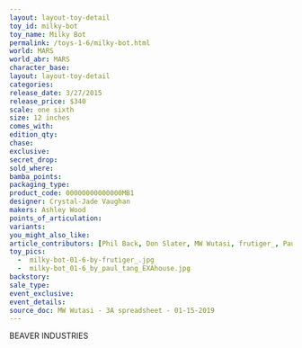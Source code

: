 ```yaml
---
layout: layout-toy-detail 
toy_id: milky-bot
toy_name: Milky Bot
permalink: /toys-1-6/milky-bot.html
world: MARS
world_abr: MARS
character_base: 
layout: layout-toy-detail
categories: 
release_date: 3/27/2015
release_price: $340 
scale: one sixth
size: 12 inches
comes_with: 
edition_qty: 
chase: 
exclusive: 
secret_drop: 
sold_where: 
bamba_points: 
packaging_type: 
product_code: 00000000000000MB1
designer: Crystal-Jade Vaughan
makers: Ashley Wood
points_of_articulation: 
variants: 
you_might_also_like: 
article_contributors: [Phil Back, Don Slater, MW Wutasi, frutiger_, Paul Tang EXAhouse]
toy_pics: 
  -  milky-bot-01-6-by-frutiger_.jpg
  -  milky-bot_01-6_by_paul_tang_EXAhouse.jpg
backstory: 
sale_type: 
event_exclusive: 
event_details: 
source_doc: MW Wutasi - 3A spreadsheet - 01-15-2019
---
```

BEAVER INDUSTRIES